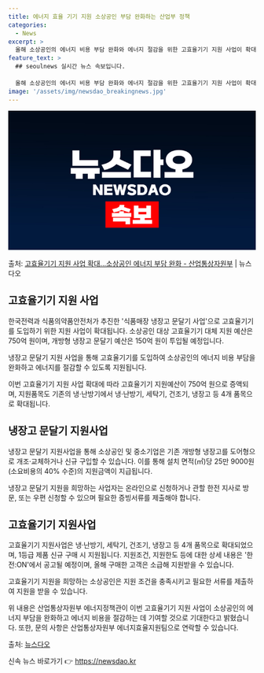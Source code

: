 ```yaml
---
title: 에너지 효율 기기 지원 소상공인 부담 완화하는 산업부 정책
categories:
  - News
excerpt: >
  올해 소상공인의 에너지 비용 부담 완화와 에너지 절감을 위한 고효율기기 지원 사업이 확대 시행된다. 이에 소…
feature_text: >
  ## seoulnews 실시간 뉴스 속보입니다.

  올해 소상공인의 에너지 비용 부담 완화와 에너지 절감을 위한 고효율기기 지원 사업이 확대 시행된다. 이에 소…
image: '/assets/img/newsdao_breakingnews.jpg'
---
```


![뉴스다오 속보](/assets/img/newsdao_breakingnews.jpg)

<p>출처: <a href="https://newsdao.kr/2991" rel="dofollow">고효율기기 지원 사업 확대…소상공인 에너지 부담 완화 - 산업통상자원부</a> | 뉴스다오</p>

<h2 data-ke-size="size26">고효율기기 지원 사업</h2>
한국전력과 식품의약품안전처가 추진한 '식품매장 냉장고 문달기 사업'으로 고효율기기를 도입하기 위한 지원 사업이 확대됩니다. 소상공인 대상 고효율기기 대체 지원 예산은 750억 원이며, 개방형 냉장고 문달기 예산은 150억 원이 투입될 예정입니다.

<p data-ke-size="size16">냉장고 문달기 지원 사업을 통해 고효율기기를 도입하여 소상공인의 에너지 비용 부담을 완화하고 에너지를 절감할 수 있도록 지원됩니다.</p>

이번 고효율기기 지원 사업 확대에 따라 고효율기기 지원예산이 750억 원으로 증액되며, 지원품목도 기존의 냉·난방기에서 냉·난방기, 세탁기, 건조기, 냉장고 등 4개 품목으로 확대됩니다.

<h2 data-ke-size="size26">냉장고 문달기 지원사업</h2>
냉장고 문달기 지원사업을 통해 소상공인 및 중소기업은 기존 개방형 냉장고를 도어형으로 개조·교체하거나 신규 구입할 수 있습니다. 이를 통해 설치 면적(㎡)당 25만 9000원(소요비용의 40% 수준)의 지원금액이 지급됩니다.

<p data-ke-size="size16">냉장고 문달기 지원을 희망하는 사업자는 온라인으로 신청하거나 관할 한전 지사로 방문, 또는 우편 신청할 수 있으며 필요한 증빙서류를 제출해야 합니다.</p>

<h2 data-ke-size="size26">고효율기기 지원사업</h2>
고효율기기 지원사업은 냉·난방기, 세탁기, 건조기, 냉장고 등 4개 품목으로 확대되었으며, 1등급 제품 신규 구매 시 지원됩니다. 지원조건, 지원한도 등에 대한 상세 내용은 '한전:ON'에서 공고될 예정이며, 올해 구매한 고객은 소급해 지원받을 수 있습니다.

<p data-ke-size="size16">고효율기기 지원을 희망하는 소상공인은 지원 조건을 충족시키고 필요한 서류를 제출하여 지원을 받을 수 있습니다.</p>

위 내용은 산업통상자원부 에너지정책관이 이번 고효율기기 지원 사업이 소상공인의 에너지 부담을 완화하고 에너지 비용을 절감하는 데 기여할 것으로 기대한다고 밝혔습니다. 또한, 문의 사항은 산업통상자원부 에너지효율지원팀으로 연락할 수 있습니다.

출처: <a href="https://newsdao.kr/2991">뉴스다오</a>
 

신속 뉴스 바로가기 👉 <a href="https://newsdao.kr" rel="dofollow">https://newsdao.kr</a>


